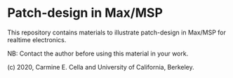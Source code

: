 # Patch-design in Max/MSP

This repository contains materials to illustrate patch-design in Max/MSP for realtime electronics.

NB: Contact the author before using this material in your work.

(c) 2020, Carmine E. Cella and University of California, Berkeley.
